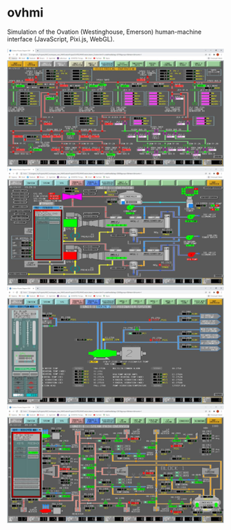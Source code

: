 # ovhmi
 
Simulation of the Ovation (Westinghouse, Emerson) human-machine interface (JavaScript, Pixi.js, WebGL).

![example 1](/2070.jpg)
![example 1](/3000.jpg)
![example 1](/3260.jpg)
![example 1](/3301.jpg)
